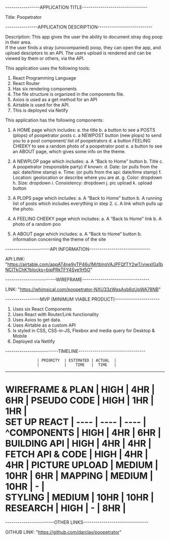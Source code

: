 -----------------APPLICATION TITLE--------------------------------

Title: Poopetrator

----------------APPLICATION DESCRIPTION---------------------------

Description: This app gives the user the ability to document stray dog poop in their area.  
If the user finds a stray (unocompanied) poop, they can open the app, and upload desciptors to an API.
The users upload is rendered and can be viewed by them or others, via the API.  

This application uses the following tools:
  1. React Programming Language
  2. React Router
  3. Has six rendering components
  4. The file structure is organized in the components file.
  5. Axios is used as a get method for an API
  6. Airtable is used for the API.
  7. This is deployed via Netify

This application has the following components:
  1.  A HOME page which includes:
      a. the title
      b. a button to see a POSTS (plops) of poopetrator posts
      c. a NEWPOST button (new plops) to send you to a post component/ list of poopetrators
      d. a button FEELING CHEEKY to see a random photo of a poopetrator post
      e. a button to see an ABOUT page, which gives some info on the theme.

  2. A NEWPLOP page which includes:
      a. A “Back to Home” button
      b. Title
      c. A poopetrator (responsible party) if known:
      d. Date: (or pulls from the api: date/time stamp)
      e. Time: (or pulls from the api: date/time stamp)
      f. Location: geolocation or describe where you are at.
      g. Color: dropdown
      h. Size: dropdown
      i. Consistency: dropdown
      j. pic upload
      k. upload button

  3. A PLOPS page which includes:
      a. A “Back to Home” button
      b. A running list of posts which includes everything in step 2.
      c. A link which pulls up the photo.

  4. A FEELING CHEEKY page which includes:
      a. A “Back to Home” link
      b. A photo of a random poo

  5. A ABOUT page which includes:
      a. A “Back to Home” button
      b. information concerning the theme of the site


----------------------API INFORMATION------------------------------

API LINK: "https://airtable.com/appAT4ne9vTP46u1M/tblrqVAJPFQfTY2wT/viwxIGa1bNCITkChK?blocks=bipPRkTFY4Sye1H5O"

-------------------------WIREFRAME---------------------------------

LINK: "https://whimsical.com/poopetrator-NXU33zWqsAxb6zUpWA78NB"

-----------------MVP (MINIMUM VIABLE PRODUCT)----------------------

  1. Uses six React Components
  2. Uses React with Router/Link functionality
  3. Uses Axios to get data.
  4. Uses Airtable as a custom API
  5. Is styled in CSS, CSS-in-JS, Flexbox and media query for Desktop & Mobile
  6. Deployed via Netlify

--------------------------TIMELINE---------------------------------

                  | PRIORITY  | ESTIMATED | ACTUAL  |
                  |           |    TIME   |  TIME   |
-----------------------------------------------------
WIREFRAME & PLAN  |   HIGH    |    4HR    |   6HR   |
PSEUDO CODE       |   HIGH    |    1HR    |   1HR   |  
SET UP REACT      |   ----    |   ----    |  ----   |
^COMPONENTS       |   HIGH    |    4HR    |   6HR   |
BUILDING API      |   HIGH    |    4HR    |   4HR   |
FETCH API & CODE  |   HIGH    |    4HR    |   4HR   |
PICTURE UPLOAD    |  MEDIUM   |   10HR    |   6HR   |
MAPPING           |  MEDIUM   |   10HR    |    -    |  
STYLING           |  MEDIUM   |   10HR    |   10HR  |
RESEARCH          |   HIGH    |     -     |   8HR   |
=====================================================



------------------------OTHER LINKS--------------------------------

GITHUB LINK: "https://github.com/darclay/poopetrator"
